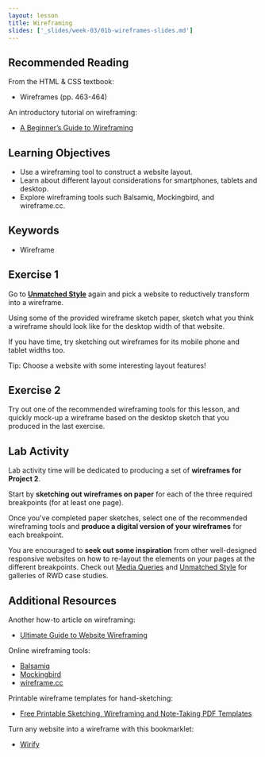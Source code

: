 ```yaml
---
layout: lesson
title: Wireframing
slides: ['_slides/week-03/01b-wireframes-slides.md']
---
```

## Recommended Reading

From the HTML & CSS textbook:

- Wireframes (pp. 463-464)

An introductory tutorial on wireframing:

- [A Beginner’s Guide to Wireframing](http://webdesign.tutsplus.com/tutorials/a-beginners-guide-to-wireframing--webdesign-7399)

## Learning Objectives

- Use a wireframing tool to construct a website layout.
- Learn about different layout considerations for smartphones, tablets and desktop.
- Explore wireframing tools such Balsamiq, Mockingbird, and wireframe.cc.

## Keywords

- Wireframe

## Exercise 1

Go to **[Unmatched Style](http://unmatchedstyle.com/)** again and pick a website to reductively transform into a wireframe.

Using some of the provided wireframe sketch paper, sketch what you think a wireframe should look like for the desktop width of that website.

If you have time, try sketching out wireframes for its mobile phone and tablet widths too.

Tip: Choose a website with some interesting layout features!

## Exercise 2

Try out one of the recommended wireframing tools for this lesson, and quickly mock-up a wireframe based on the desktop sketch that you produced in the last exercise.

## Lab Activity

Lab activity time will be dedicated to producing a set of **wireframes for Project 2**.

Start by **sketching out wireframes on paper** for each of the three required breakpoints (for at least one page).

Once you've completed paper sketches, select one of the recommended wireframing tools and **produce a digital version of your wireframes** for each breakpoint.

You are encouraged to **seek out some inspiration** from other well-designed responsive websites on how to re-layout the elements on your pages at the different breakpoints. Check out [Media Queries](http://mediaqueri.es/) and [Unmatched Style](http://unmatchedstyle.com/tag/responsive) for galleries of RWD case studies.

## Additional Resources

Another how-to article on wireframing:

- [Ultimate Guide to Website Wireframing](http://sixrevisions.com/user-interface/website-wireframing/)

Online wireframing tools:

- [Balsamiq](http://www.balsamiq.com)
- [Mockingbird](http://www.gomockingbird.com)
- [wireframe.cc](https://wireframe.cc/)

Printable wireframe templates for hand-sketching:

- [Free Printable Sketching, Wireframing and Note-Taking PDF Templates](http://www.smashingmagazine.com/2010/03/29/free-printable-sketching-wireframing-and-note-taking-pdf-templates/)

Turn any website into a wireframe with this bookmarklet:

- [Wirify](http://www.wirify.com/)
